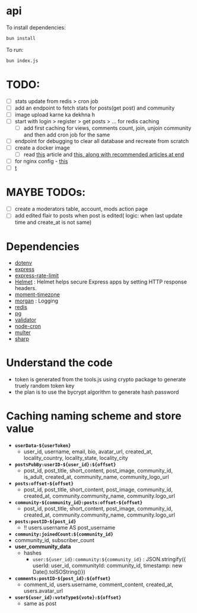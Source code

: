 # api

To install dependencies:

```bash
bun install
```

To run:

```bash
bun index.js
```

# TODO:
- [ ] stats update from redis > cron job
- [ ] add an endpoint to fetch stats for posts(get post) and community
- [ ] image upload karne ka dekhna h
- [ ] start with login > register > get posts > ... for redis caching
  - [ ] add first caching for views, comments count, join, unjoin community and then add cron job for the same
- [ ] endpoint for debugging to clear all database and recreate from scratch
- [ ] create a docker image 
  - [ ] read [this](https://dev.to/duncanlew/best-practices-for-reducing-the-docker-image-size-for-a-nodejs-application-2m7a) article and [this, along with recommended articles at end](https://blog.devgenius.io/reduce-the-size-of-your-node-js-docker-image-by-up-to-90-53aad23890e2)
- [ ] for nginx config - [this](https://stackoverflow.com/a/54403319)
- [ ] [t](https://stackabuse.com/6-easy-ways-to-speed-up-express/)

# MAYBE TODOs:
- [ ] create a moderators table, account, mods action page
- [ ] add edited flair to posts when post is edited( logic: when last update time and create_at is not same)

# Dependencies
- [dotenv](https://www.npmjs.com/package/dotenv)
- [express](https://www.npmjs.com/package/express)
- [express-rate-limit](https://www.npmjs.com/package/express-rate-limit)
- [Helmet](https://www.npmjs.com/package/helmet) : Helmet helps secure Express apps by setting HTTP response headers.
- [moment-timezone](https://www.npmjs.com/package/moment-timezone)
- [morgan](https://www.npmjs.com/package/morgan) : Logging
- [redis](https://www.npmjs.com/package/redis)
- [pg](https://www.npmjs.com/package/pg)
- [validator](https://www.npmjs.com/package/validator)
- [node-cron](https://www.npmjs.com/package/node-cron)
- [multer](https://www.npmjs.com/package/multer)
- [sharp](https://www.npmjs.com/package/sharp)

# Understand the code
- token is generated from the tools.js using crypto package to generate truely random token key
- the plan is to use the bycrypt algorithm to generate hash password

# Caching naming scheme and store value
- **`userData-${userToken}`**
  - user_id, username, email, bio, avatar_url, created_at, locality_country, locality_state, locality_city
- **`postsPubBy:userID-${user_id}:${offset}`**
  - post_id, post_title, short_content, post_image, community_id, is_adult, created_at, community_name, community_logo_url
- **`posts:offset-${offset}`**
  - post_id, post_title, short_content, post_image, community_id, created_at, community.community_name, community.logo_url
- **`community-${community_id}:posts:offset-${offset}`**
  - post_id, post_title, short_content, post_image, community_id, created_at, community.community_name, community.logo_url
- **`posts:postID-${post_id}`**
  - !! users.username AS post_username
- **`community:joinedCount:${community_id}`**
- community_id, subscriber_count
- **user_community_data**
  - hashes
    - `user:${user_id}:community:${community_id}` : JSON.stringify({ userId: user_id, communityId: community_id, timestamp: new Date().toISOString()})
- **`comments:postID-${post_id}:${offset}`**
  - comment_id, users.username, comment_content, created_at, users.avatar_url
- **`user${user_id}:voteType${vote}:${offset}`**
  - same as post